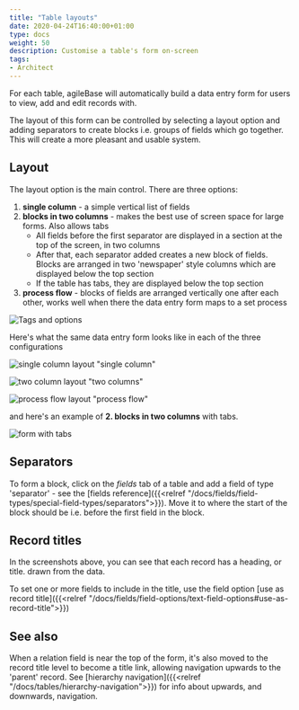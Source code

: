 ```yaml
---
title: "Table layouts"
date: 2020-04-24T16:40:00+01:00
type: docs
weight: 50
description: Customise a table's form on-screen
tags:
- Architect
---
```

For each table, agileBase will automatically build a data entry form for users to view, add and edit records with.

The layout of this form can be controlled by selecting a layout option and adding separators to create blocks i.e. groups of fields which go together. This will create a more pleasant and usable system.

## Layout
The layout option is the main control. There are three options:
1. **single column** - a simple vertical list of fields
2. **blocks in two columns** - makes the best use of screen space for large forms. Also allows tabs
    - All fields before the first separator are displayed in a section at the top of the screen, in two columns
    - After that, each separator added creates a new block of fields. Blocks are arranged in two 'newspaper' style columns which are displayed below the top section
    - If the table has tabs, they are displayed below the top section
3. **process flow** - blocks of fields are arranged vertically one after each other, works well when there the data entry form maps to a set process

![Tags and options](/tags-and-options.png)

Here's what the same data entry form looks like in each of the three configurations

![single column layout](/layout-single.png) "single column"

![two column layout](/layout-two-columns.png) "two columns"

![process flow layout](/layout-process.png) "process flow"

and here's an example of **2. blocks in two columns** with tabs.

![form with tabs](/layout-tabs.png)

## Separators
To form a block, click on the _fields_ tab of a table and add a field of type 'separator' - see the [fields reference]({{<relref "/docs/fields/field-types/special-field-types/separators">}}). Move it to where the start of the block should be i.e. before the first field in the block.

## Record titles
In the screenshots above, you can see that each record has a heading, or title. drawn from the data.

To set one or more fields to include in the title, use the field option [use as record title]({{<relref "/docs/fields/field-options/text-field-options#use-as-record-title">}})

## See also
When a relation field is near the top of the form, it's also moved to the record title level to become a title link, allowing navigation upwards to the 'parent' record. See [hierarchy navigation]({{<relref "/docs/tables/hierarchy-navigation">}}) for info about upwards, and downwards, navigation.






